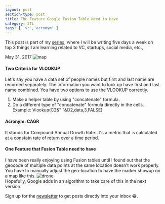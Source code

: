 ```yaml
---
layout: post
section-type: post
title: The Feature Google Fusion Table Need to Have
category: 3TL
tags: [ 'vc','acronym' ]
---
```


This post is part of my [series](http://www.itsabhinaya.xyz/categories/3tl.html), where I will be writing five days a week on top 3 things I am learning related to VC, startups, social media, etc., 


May 31, 2017
![map](/img/post/12.jpg "map")	

#### Two Criteria for VLOOKUP
Let's say you have a data set of people names but first and last name are recorded separately. The information you want to look up have first and last name combined.
You have two options to use the VLOOKUP correctly.
1. Make a helper table by using "concatenate" formula.
2. Do a different type of "concatenate" formula directly in the cells. Example: Vlookup(C2&" "&D2,data,3,FALSE)


#### Acronym: CAGR
It stands for Compound Annual Growth Rate. It's a metric that is calculated at a constatn rate of return over a time period.


#### One Feature that Fusion Table need to have
I have been really enjoying using Fusion tables until I found out that the geocode of multiple data points at the same location doesn't work properly. You have to manually adjust the geo-location to have the marker showup on a map like this.
![drone](/img/post/drone.jpeg "drone")    
Hopefully, Google adds in an algorithm to take care of this in the next version.


Sign up for the [newsletter](http://tinyletter.com/itsabhinaya) to get posts directly into your inbox :grin:.